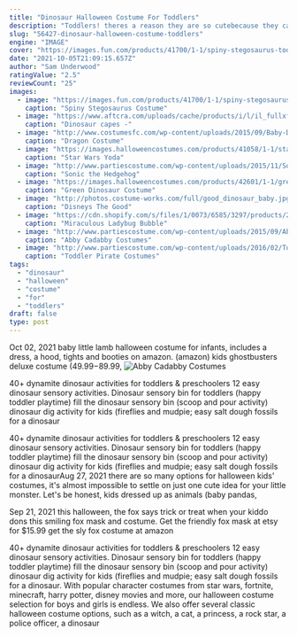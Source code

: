 ```yaml
---
title: "Dinosaur Halloween Costume For Toddlers"
description: "Toddlers! theres a reason they are so cutebecause they can really be a handful! one minute they are melting your heart with a hug, the next they are drawing on your walls with spaghetti sauce. What creativity! but we love toddlers! they are the perfect canvas for just about every single halloween costume"
slug: "56427-dinosaur-halloween-costume-toddlers"
engine: "IMAGE"
cover: "https://images.fun.com/products/41700/1-1/spiny-stegosaurus-toddler-costume.jpg"
date: "2021-10-05T21:09:15.657Z"
author: "Sam Underwood"
ratingValue: "2.5"
reviewCount: "25"
images:
  - image: "https://images.fun.com/products/41700/1-1/spiny-stegosaurus-toddler-costume.jpg"
    caption: "Spiny Stegosaurus Costume"
  - image: "https://www.aftcra.com/uploads/cache/products/i/l/il_fullxfull_668797679_pn3p_2015_05_17_19_36_57_1237136057_112971_186069_579x.jpg"
    caption: "Dinosaur capes -"
  - image: "http://www.costumesfc.com/wp-content/uploads/2015/09/Baby-Dragon-Costume.jpg"
    caption: "Dragon Costume"
  - image: "https://images.halloweencostumes.com/products/41058/1-1/star-wars-toddler-yoda-costume.jpg"
    caption: "Star Wars Yoda"
  - image: "http://www.partiescostume.com/wp-content/uploads/2015/11/Sonic-the-Hedgehog-Costume-for-Boys.jpg"
    caption: "Sonic the Hedgehog"
  - image: "https://images.halloweencostumes.com/products/42601/1-1/green-dinosaur-toddler-costume.jpg"
    caption: "Green Dinosaur Costume"
  - image: "http://photos.costume-works.com/full/good_dinosaur_baby.jpg"
    caption: "Disneys The Good"
  - image: "https://cdn.shopify.com/s/files/1/0073/6585/3297/products/2207d9d5487379ea2f0158646fee8a63_1200x1200.jpg?v=1571751115"
    caption: "Miraculous Ladybug Bubble"
  - image: "http://www.partiescostume.com/wp-content/uploads/2015/09/Abby-Cadabby-Halloween-Costume.jpg"
    caption: "Abby Cadabby Costumes"
  - image: "http://www.partiescostume.com/wp-content/uploads/2016/02/Toddler-Pirate-Costume-Boy.jpg"
    caption: "Toddler Pirate Costumes"
tags:
  - "dinosaur"
  - "halloween"
  - "costume"
  - "for"
  - "toddlers"
draft: false
type: post
---
```


Oct 02, 2021 baby little lamb halloween costume for infants, includes a dress, a hood, tights and booties on amazon. (amazon) kids ghostbusters deluxe costume ($49.99-$89.99,
![Abby Cadabby Costumes](http://www.partiescostume.com/wp-content/uploads/2015/09/Abby-Cadabby-Halloween-Costume.jpg "Abby Cadabby Costumes")

40+ dynamite dinosaur activities for toddlers &amp; preschoolers 12 easy dinosaur sensory activities. Dinosaur sensory bin for toddlers (happy toddler playtime) fill the dinosaur sensory bin (scoop and pour activity) dinosaur dig activity for kids (fireflies and mudpie; easy salt dough fossils for a dinosaur
<!--inArticleAds-->

<!--galleryOne-->

40+ dynamite dinosaur activities for toddlers & preschoolers 12 easy dinosaur sensory activities. Dinosaur sensory bin for toddlers (happy toddler playtime) fill the dinosaur sensory bin (scoop and pour activity) dinosaur dig activity for kids (fireflies and mudpie; easy salt dough fossils for a dinosaurAug 27, 2021 there are so many options for halloween kids' costumes, it's almost impossible to settle on just one cute idea for your little monster. Let's be honest, kids dressed up as animals (baby pandas,
<!--inArticleAds-->

<!--galleryTwo-->

Sep 21, 2021 this halloween, the fox says trick or treat when your kiddo dons this smiling fox mask and costume. Get the friendly fox mask at etsy for $15.99 get the sly fox costume at amazon
<!--galleryThree-->

40+ dynamite dinosaur activities for toddlers & preschoolers 12 easy dinosaur sensory activities. Dinosaur sensory bin for toddlers (happy toddler playtime) fill the dinosaur sensory bin (scoop and pour activity) dinosaur dig activity for kids (fireflies and mudpie; easy salt dough fossils for a dinosaur. With popular character costumes from star wars, fortnite, minecraft, harry potter, disney movies and more, our halloween costume selection for boys and girls is endless. We also offer several classic halloween costume options, such as a witch, a cat, a princess, a rock star, a police officer, a dinosaur
